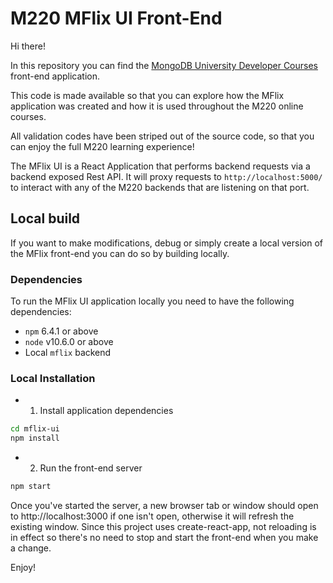 # M220 MFlix UI Front-End

Hi there!

In this repository you can find the [MongoDB University Developer Courses](https://university.mongodb.com/)
front-end application.

This code is made available so that you can explore how the MFlix application was created and how it is used throughout the M220 online courses.

All validation codes have been striped out of the source code, so that you can
enjoy the full M220 learning experience!

The MFlix UI is a React Application that performs backend requests via
a backend exposed Rest API. It will proxy requests to `http://localhost:5000/`
to interact with any of the M220 backends that are listening on that port.

## Local build

If you want to make modifications, debug or simply create a local version of
the MFlix front-end you can do so by building locally.

### Dependencies

To run the MFlix UI application locally you need to have the following
dependencies:

- ``npm`` 6.4.1 or above
- ``node`` v10.6.0 or above
- Local ``mflix`` backend

### Local Installation

- 1) Install application dependencies

```sh
cd mflix-ui
npm install
```

- 2) Run the front-end server

```sh
npm start
```

Once you've started the server, a new browser tab or window should open to http://localhost:3000 if one isn't open, otherwise it will refresh the existing window. Since this project uses create-react-app, not reloading is in effect so there's no need to stop and start the front-end when you make a change.

Enjoy!
